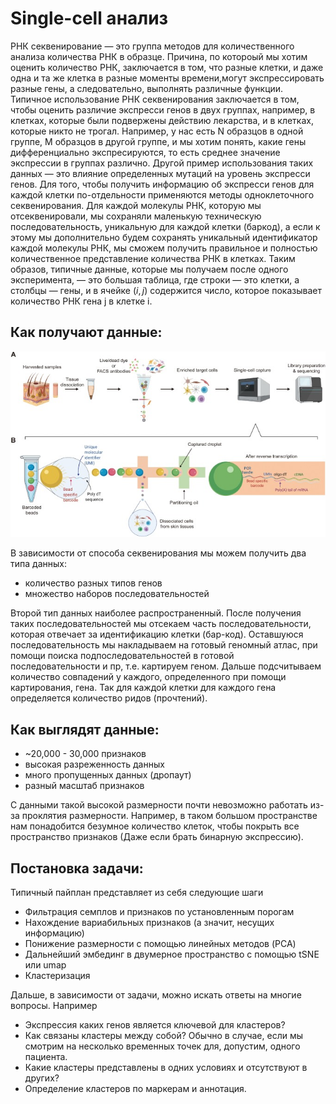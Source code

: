 # Single-cell анализ
РНК секвенирование &mdash; это группа методов для количественного анализа
количества РНК в образце. Причина, по котороый мы хотим оценить количество РНК, заключается в том,
что разные клетки, и даже одна и та же клетка в разные моменты времени,могут экспрессировать разные гены, а
следовательно, выполнять различные функции. Типичное использование РНК секвенирования
заключается в том, чтобы оценить различие экспресси генов в двух группах, например, в клетках,
которые были подвержены действию лекарства, и в клетках, которые никто не трогал.
Например, у нас есть N образцов в одной группе, M образцов в другой группе, и мы хотим понять, какие гены
дифференциально экспресируются, то есть среднее значение экспрессии в группах различно. Другой пример
использования таких данных &mdash; это влияние определенных мутаций на уровень экспресси генов.
Для того, чтобы получить информацию об экспресси генов для каждой клетки по-отдельности применяются методы одноклеточного секвенирования.
Для каждой молекулы РНК, которую мы
отсеквенировали, мы сохраняли маленькую техническую последовательность, уникальную для каждой
клетки (баркод), а если к этому мы дополнительно будем сохранять уникальный идентификатор каждой
молекулы РНК, мы сможем получить правильное и полностью количественное представление
количества РНК в клетках. Таким образов, типичные данные, которые мы получаем после одного
эксперимента, &mdash; это большая таблица, где строки &mdash; это клетки, а столбцы &mdash; гены, и в ячейке $(i,j)$ содержится
число, которое показывает количество РНК гена j в клетке i.

## Как получают данные:

![Получение последовательностей](gr1.jpg)

В зависимости от способа секвенирования мы можем получить два типа данных:
- количество разных типов генов
- множество наборов последовательностей 

Второй тип данных наиболее распространенный. После получения таких последовательностей мы отсекаем часть последовательности, которая отвечает за идентификацию клетки (бар-код). Оставшуюся последовательность мы накладываем на готовый геномный атлас, при помощи поиска подпоследовательностей в готовой последовательности и пр, т.е. картируем геном. Дальше подсчитываем количество совпадений у каждого, определенного при помощи картирования, гена. Так для каждой клетки для каждого гена определяется количество ридов (прочтений).

## Как выглядят данные:

- ~20,000 - 30,000 признаков
- высокая разреженность данных
- много пропущенных данных (дропаут)
- разный масштаб признаков

С данными такой высокой размерности почти невозможно работать из-за проклятия размерности. Например, в таком большом пространстве нам понадобится безумное количество клеток, чтобы покрыть все пространство признаков (Даже  если брать бинарную экспрессию). 

## Постановка задачи:

Типичный пайплан представляет из себя следующие шаги
 - Фильтрация семплов и признаков по установленным порогам
 - Нахождение вариабильных признаков (а значит, несущих информацию)
 - Понижение размерности с помощью линейных методов (PCA)
 - Дальнейший эмбединг в двумерное пространство с помощью tSNE или umap
 - Кластеризация
 
Дальше, в зависимости от задачи, можно искать ответы на многие вопросы. Например
 - Экспрессия каких генов является ключевой для кластеров?
 - Как связаны кластеры между собой? Обычно в случае, если мы смотрим на несколько временных точек для, допустим, одного пациента.
 - Какие кластеры представлены в одних условиях и отсутствуют в других?
 - Определение кластеров по маркерам и аннотация.

